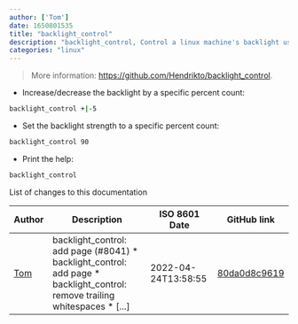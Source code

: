 ```yaml
---
author: ['Tom']
date: 1650801535
title: "backlight_control"
description: "backlight_control, Control a linux machine's backlight using percentage values."
categories: "linux"
---
```

> More information: <https://github.com/Hendrikto/backlight_control>.

- Increase/decrease the backlight by a specific percent count:

```bash
backlight_control +|-5
```

- Set the backlight strength to a specific percent count:

```bash
backlight_control 90
```

- Print the help:

```bash
backlight_control
```
List of changes to this documentation


Author | Description | ISO 8601 Date | GitHub link
------|-----|-----|-----
[Tom](mailto:81436713+CurtainsAreBetter@users.noreply.github.com) | backlight_control: add page (#8041) * backlight_control: add page * backlight_control: remove trailing whitespaces * [...] | 2022-04-24T13:58:55 | [80da0d8c9619](https://github.com/tldr-pages/tldr/commit/80da0d8c96191b0ee92b6992c81ac00d52cbb13d)

